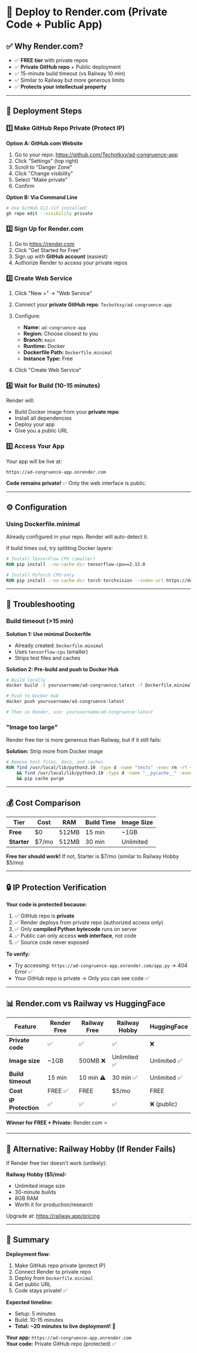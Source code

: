 # 🚀 Deploy to Render.com (Private Code + Public App)

## ✅ Why Render.com?

- ✅ **FREE tier** with private repos
- ✅ **Private GitHub repo** + Public deployment
- ✅ 15-minute build timeout (vs Railway 10 min)
- ✅ Similar to Railway but more generous limits
- ✅ **Protects your intellectual property**

---

## 📝 Deployment Steps

### 1️⃣ Make GitHub Repo Private (Protect IP)

**Option A: GitHub.com Website**
1. Go to your repo: https://github.com/Techotkxy/ad-congruence-app
2. Click "Settings" (top right)
3. Scroll to "Danger Zone"
4. Click "Change visibility"
5. Select "Make private"
6. Confirm

**Option B: Via Command Line**
```bash
# Use GitHub CLI (if installed)
gh repo edit --visibility private
```

### 2️⃣ Sign Up for Render.com

1. Go to https://render.com
2. Click "Get Started for Free"
3. Sign up with **GitHub account** (easiest)
4. Authorize Render to access your private repos

### 3️⃣ Create Web Service

1. Click "New +" → "Web Service"
2. Connect your **private GitHub repo**: `Techotkxy/ad-congruence-app`
3. Configure:
   - **Name:** `ad-congruence-app`
   - **Region:** Choose closest to you
   - **Branch:** `main`
   - **Runtime:** Docker
   - **Dockerfile Path:** `Dockerfile.minimal`
   - **Instance Type:** Free

4. Click "Create Web Service"

### 4️⃣ Wait for Build (10-15 minutes)

Render will:
- Build Docker image from your **private repo**
- Install all dependencies
- Deploy your app
- Give you a public URL

### 5️⃣ Access Your App

Your app will be live at:
```
https://ad-congruence-app.onrender.com
```

**Code remains private!** ✅ Only the web interface is public.

---

## ⚙️ Configuration

### Using Dockerfile.minimal

Already configured in your repo. Render will auto-detect it.

If build times out, try splitting Docker layers:

```dockerfile
# Install TensorFlow CPU (smaller)
RUN pip install --no-cache-dir tensorflow-cpu==2.15.0

# Install PyTorch CPU-only
RUN pip install --no-cache-dir torch torchvision --index-url https://download.pytorch.org/whl/cpu
```

---

## 🐛 Troubleshooting

### Build timeout (>15 min)

**Solution 1: Use minimal Dockerfile**
- Already created: `Dockerfile.minimal`
- Uses `tensorflow-cpu` (smaller)
- Strips test files and caches

**Solution 2: Pre-build and push to Docker Hub**
```bash
# Build locally
docker build -t yourusername/ad-congruence:latest -f Dockerfile.minimal .

# Push to Docker Hub
docker push yourusername/ad-congruence:latest

# Then in Render, use: yourusername/ad-congruence:latest
```

### "Image too large"

Render free tier is more generous than Railway, but if it still fails:

**Solution:** Strip more from Docker image
```dockerfile
# Remove test files, docs, and caches
RUN find /usr/local/lib/python3.10 -type d -name "tests" -exec rm -rf {} + \
    && find /usr/local/lib/python3.10 -type d -name "__pycache__" -exec rm -rf {} + \
    && pip cache purge
```

---

## 💰 Cost Comparison

| Tier | Cost | RAM | Build Time | Image Size |
|------|------|-----|------------|------------|
| **Free** | $0 | 512MB | 15 min | ~1GB |
| **Starter** | $7/mo | 512MB | 30 min | Unlimited |

**Free tier should work!** If not, Starter is $7/mo (similar to Railway Hobby $5/mo)

---

## 🔒 IP Protection Verification

**Your code is protected because:**
1. ✅ GitHub repo is **private**
2. ✅ Render deploys from private repo (authorized access only)
3. ✅ Only **compiled Python bytecode** runs on server
4. ✅ Public can only access **web interface**, not code
5. ✅ Source code never exposed

**To verify:**
- Try accessing: `https://ad-congruence-app.onrender.com/app.py` → 404 Error ✅
- Your GitHub repo is private → Only you can see code ✅

---

## 📊 Render.com vs Railway vs HuggingFace

| Feature | Render Free | Railway Free | Railway Hobby | HuggingFace |
|---------|-------------|--------------|---------------|-------------|
| **Private code** | ✅ | ✅ | ✅ | ❌ |
| **Image size** | ~1GB | 500MB ❌ | Unlimited ✅ | Unlimited ✅ |
| **Build timeout** | 15 min | 10 min ⚠️ | 30 min ✅ | Unlimited ✅ |
| **Cost** | FREE ✅ | FREE | $5/mo | FREE |
| **IP Protection** | ✅ | ✅ | ✅ | ❌ (public) |

**Winner for FREE + Private:** Render.com ⭐

---

## 🎯 Alternative: Railway Hobby (If Render Fails)

If Render free tier doesn't work (unlikely):

**Railway Hobby ($5/mo):**
- Unlimited image size
- 30-minute builds
- 8GB RAM
- Worth it for production/research

Upgrade at: https://railway.app/pricing

---

## 📖 Summary

**Deployment flow:**
1. Make GitHub repo private (protect IP)
2. Connect Render to private repo
3. Deploy from `Dockerfile.minimal`
4. Get public URL
5. Code stays private! ✅

**Expected timeline:**
- Setup: 5 minutes
- Build: 10-15 minutes
- **Total: ~20 minutes to live deployment!** 🚀

**Your app:** `https://ad-congruence-app.onrender.com`  
**Your code:** Private GitHub repo (protected) ✅

